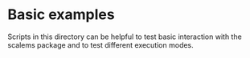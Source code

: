 # Basic examples

Scripts in this directory can be helpful to test basic interaction with the
scalems package and to test different execution modes.